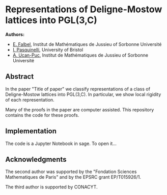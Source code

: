 <!-- #region -->
# Representations of Deligne-Mostow lattices into PGL(3,C)
**Authors:** 
* [E. Falbel](https://webusers.imj-prg.fr/~elisha.falbel/), Institut de Mathématiques de Jussieu of Sorbonne Université
* [I. Pasquinelli](https://people.maths.bris.ac.uk/~ip13935/), University of Bristol
* [A. Ucan-Puc](https://www.researchgate.net/profile/Alejandro-Ucan-Puc), Institut de Mathématiques de Jussieu of Sorbonne Université

## Abstract

In the paper "Title of paper" we classify representations of a class of Deligne-Mostow lattices into PGL(3,C).
In particular, we show local rigidity of each representation.

Many of the proofs in the paper are computer assisted. 
This repository contains the code for these proofs. 

## Implementation

The code is a Jupyter Notebook in sage. 
To open it... 

## Acknowledgments 

The second author was supported by the "Fondation Sciences Mathematiques de Paris" and by the EPSRC grant EP/T015926/1.

The third author is supported by CONACYT. 
